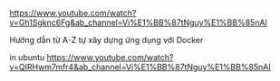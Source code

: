 https://www.youtube.com/watch?v=Gh1Sgknc6Fg&ab_channel=Vi%E1%BB%87tNguy%E1%BB%85nAI


Hướng dẫn từ A-Z tự xây dựng ứng dụng với Docker



in ubuntu
https://www.youtube.com/watch?v=QIRHwm7mfr4&ab_channel=Vi%E1%BB%87tNguy%E1%BB%85nAI